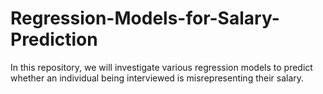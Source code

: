 # Regression-Models-for-Salary-Prediction
In this repository, we will investigate various regression models to predict whether an individual being interviewed is misrepresenting their salary.
